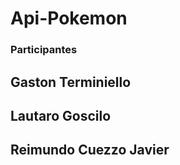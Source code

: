 # Api-Pokemon

### Participantes

## Gaston Terminiello


## Lautaro Goscilo

## Reimundo Cuezzo Javier